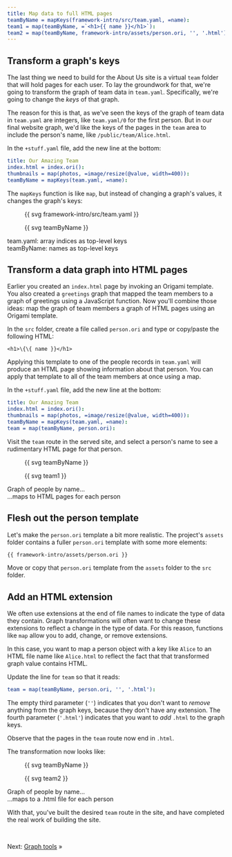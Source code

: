 ```yaml
---
title: Map data to full HTML pages
teamByName = mapKeys(framework-intro/src/team.yaml, =name):
team1 = map(teamByName, =`<h1>{{ name }}</h1>`):
team2 = map(teamByName, framework-intro/assets/person.ori, '', '.html'):
---
```


## Transform a graph's keys

The last thing we need to build for the About Us site is a virtual `team` folder that will hold pages for each user. To lay the groundwork for that, we're going to transform the graph of team data in `team.yaml`. Specifically, we're going to change the _keys_ of that graph.

The reason for this is that, as we've seen the keys of the graph of team data in `team.yaml` are integers, like `team.yaml/0` for the first person. But in our final website graph, we'd like the keys of the pages in the `team` area to include the person's name, like `/public/team/Alice.html`.

<span class="tutorialStep"></span> In the `+stuff.yaml` file, add the new line at the bottom:

```yaml
title: Our Amazing Team
index.html = index.ori():
thumbnails = map(photos, =image/resize(@value, width=400)):
teamByName = mapKeys(team.yaml, =name):
```

The `mapKeys` function is like `map`, but instead of changing a graph's values, it changes the graph's keys:

<div class="sideBySide fullWidth">
  <figure>
    {{ svg framework-intro/src/team.yaml }}
  </figure>
  <figure>
    {{ svg teamByName }}
  </figure>
  <figcaption>team.yaml: array indices as top-level keys</figcaption>
  <figcaption>teamByName: names as top-level keys</figcaption>
</div>

## Transform a data graph into HTML pages

Earlier you created an `index.html` page by invoking an Origami template. You also created a `greetings` graph that mapped the team members to a graph of greetings using a JavaScript function. Now you'll combine those ideas: map the graph of team members a graph of HTML pages using an Origami template.

<span class="tutorialStep"></span> In the `src` folder, create a file called `person.ori` and type or copy/paste the following HTML:

```
<h1>\{\{ name }}</h1>
```

Applying this template to one of the people records in `team.yaml` will produce an HTML page showing information about that person. You can apply that template to all of the team members at once using a map.

<span class="tutorialStep"></span> In the `+stuff.yaml` file, add the new line at the bottom:

```yaml
title: Our Amazing Team
index.html = index.ori():
thumbnails = map(photos, =image/resize(@value, width=400)):
teamByName = mapKeys(team.yaml, =name):
team = map(teamByName, person.ori):
```

<span class="tutorialStep"></span> Visit the `team` route in the served site, and select a person's name to see a rudimentary HTML page for that person.

<div class="sideBySide">
  <figure>
    {{ svg teamByName }}
  </figure>
  <figure>
    {{ svg team1 }}
  </figure>
  <figcaption>Graph of people by name…</figcaption>
  <figcaption>…maps to HTML pages for each person</figcaption>
</div>

## Flesh out the person template

Let's make the `person.ori` template a bit more realistic. The project's `assets` folder contains a fuller `person.ori` template with some more elements:

```html
{{ framework-intro/assets/person.ori }}
```

<span class="tutorialStep"></span> Move or copy that `person.ori` template from the `assets` folder to the `src` folder.

## Add an HTML extension

We often use extensions at the end of file names to indicate the type of data they contain. Graph transformations will often want to change these extensions to reflect a change in the type of data. For this reason, functions like `map` allow you to add, change, or remove extensions.

In this case, you want to map a person object with a key like `Alice` to an HTML file name like `Alice.html` to reflect the fact that that transformed graph value contains HTML.

<span class="tutorialStep"></span> Update the line for `team` so that it reads:

```yaml
team = map(teamByName, person.ori, '', '.html'):
```

The empty third parameter (`''`) indicates that you don't want to _remove_ anything from the graph keys, because they don't have any extension. The fourth parameter (`'.html'`) indicates that you want to _add_ `.html` to the graph keys.

<span class="tutorialStep"></span> Observe that the pages in the `team` route now end in `.html`.

The transformation now looks like:

<div class="sideBySide">
  <figure>
    {{ svg teamByName }}
  </figure>
  <figure>
    {{ svg team2 }}
  </figure>
  <figcaption>Graph of people by name…</figcaption>
  <figcaption>…maps to a .html file for each person</figcaption>
</div>

With that, you've built the desired `team` route in the site, and have completed the real work of building the site.

&nbsp;

Next: [Graph tools](intro8.html) »
